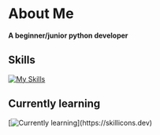 
# About Me

**A beginner/junior python developer**

## Skills

[![My Skills](https://skillicons.dev/icons?i=html,css,neovim,vim,python,replit,git,github,vscode)](https://skillicons.dev)

## Currently learning

[![Currently learning](https://skillicons.dev/icons?i=go,bash,powershell,)](https://skillicons.dev)
